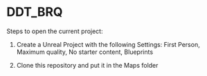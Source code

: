 # DDT_BRQ
 
Steps to open the current project:

1. Create a Unreal Project with the following Settings: First Person, Maximum quality, No starter content, Blueprints

2. Clone this repository and put it in the Maps folder
